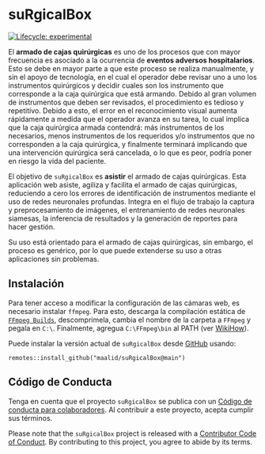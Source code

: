 
<!-- README.md is generated from README.Rmd. Please edit that file -->

# suRgicalBox

<!-- badges: start -->

[![Lifecycle:
experimental](https://img.shields.io/badge/lifecycle-experimental-orange.svg)](https://www.tidyverse.org/lifecycle/#experimental)
<!-- badges: end -->

El **armado de cajas quirúrgicas** es uno de los procesos que con mayor frecuencia es asociado a la ocurrencia de **eventos adversos hospitalarios**.
Esto se debe en mayor parte a que este proceso se realiza manualmente, y sin el apoyo de tecnología, en el cual el operador debe revisar
uno a uno los instrumentos quirúrgicos y decidir cuales son los instrumento que corresponde a la caja quirúrgica que está armando. Debido al gran volumen de instrumentos que deben ser revisados, el procedimiento es tedioso y repetitivo. Debido a esto, el error en el reconocimiento visual aumenta rápidamente a medida
que el operador avanza en su tarea, lo cual implica que la caja quirúrgica armada contendrá: más instrumentos de los necesarios, menos instrumentos de los requeridos y/o instrumentos que no corresponden a la caja quirúrgica, y finalmente terminará implicando que una intervención quirúrgica será cancelada, o lo que es peor,
podría poner en riesgo la vida del paciente.

El objetivo de `suRgicalBox` es **asistir** el armado de cajas quirúrgicas.
Esta aplicación web asiste, agiliza y facilita el armado de cajas
quirúrgicas, reduciendo a cero los errores de identificación de
instrumentos mediante el uso de redes neuronales profundas. Integra en
el flujo de trabajo la captura y preprocesamiento de imágenes, el
entrenamiento de redes neuronales siamesas, la inferencia de resultados
y la generación de reportes para hacer gestión.

Su uso está orientado para el armado de cajas quirúrgicas, sin embargo,
el proceso es genérico, por lo que puede extenderse su uso a otras
aplicaciones sin problemas.

## Instalación

Para tener acceso a modificar la configuración de las cámaras web, es necesario instalar `ffmpeg`. Para esto, descarga la
compilación estática de [`FFmpeg Builds`](http://ffmpeg-static.acyun.org/), descomprimela, cambia el
nombre de la carpeta a `FFmpeg` y pegala en `C:\`. Finalmente, agregua `C:\FFmpeg\bin` al PATH (ver [WikiHow](https://es.wikihow.com/instalar-FFmpeg-en-Windows)).

Puede instalar la versión actual de `suRgicalBox` desde
[GitHub](https://CRAN.R-project.org) usando:

    remotes::install_github("maalid/suRgicalBox@main")

## Código de Conducta

Tenga en cuenta que el proyecto `suRgicalBox` se publica con un [Código de
conducta para
colaboradores](https://contributor-covenant.org/version/2/0/CODE_OF_CONDUCT.html).
Al contribuir a este proyecto, acepta cumplir sus términos.

Please note that the `suRgicalBox` project is released with a [Contributor
Code of
Conduct](https://contributor-covenant.org/version/2/0/CODE_OF_CONDUCT.html).
By contributing to this project, you agree to abide by its terms.
